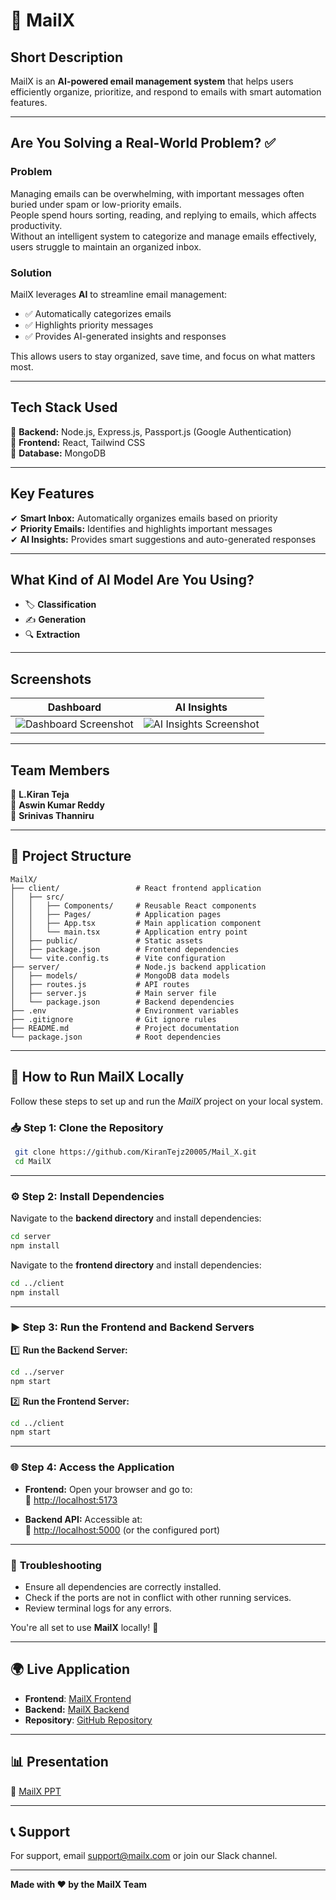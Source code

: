 # 📩 **MailX**  

## **Short Description**  
MailX is an **AI-powered email management system** that helps users efficiently organize, prioritize, and respond to emails with smart automation features.  

---

## **Are You Solving a Real-World Problem?** ✅  

### **Problem**  
Managing emails can be overwhelming, with important messages often buried under spam or low-priority emails.  
People spend hours sorting, reading, and replying to emails, which affects productivity.  
Without an intelligent system to categorize and manage emails effectively, users struggle to maintain an organized inbox.  

### **Solution**  
MailX leverages **AI** to streamline email management:  
- ✅ Automatically categorizes emails  
- ✅ Highlights priority messages  
- ✅ Provides AI-generated insights and responses  

This allows users to stay organized, save time, and focus on what matters most.  

---

## **Tech Stack Used**  
🔹 **Backend:** Node.js, Express.js, Passport.js (Google Authentication)  
🔹 **Frontend:** React, Tailwind CSS  
🔹 **Database:** MongoDB  

---

## **Key Features**  
✔ **Smart Inbox:** Automatically organizes emails based on priority  
✔ **Priority Emails:** Identifies and highlights important messages  
✔ **AI Insights:** Provides smart suggestions and auto-generated responses  

---

## **What Kind of AI Model Are You Using?**  
- 🏷 **Classification**  
- ✍ **Generation**  
- 🔍 **Extraction**  

---

## **Screenshots**  

| **Dashboard** | **AI Insights** |
|--------------|---------------|
| ![Dashboard Screenshot](https://github.com/user-attachments/assets/f91e8d28-1a7c-4e60-87f8-6fb9a93006ac) | ![AI Insights Screenshot](https://github.com/user-attachments/assets/688ced5e-c24a-41ab-add0-fa44e53b0739) |

---

## **Team Members**  
👥 **L.Kiran Teja**  
👥 **Aswin Kumar Reddy**  
👥 **Srinivas Thanniru**  


---

## 📁 **Project Structure**

```
MailX/
├── client/                 # React frontend application
│   ├── src/
│   │   ├── Components/     # Reusable React components
│   │   ├── Pages/          # Application pages
│   │   ├── App.tsx         # Main application component
│   │   └── main.tsx        # Application entry point
│   ├── public/             # Static assets
│   ├── package.json        # Frontend dependencies
│   └── vite.config.ts      # Vite configuration
├── server/                 # Node.js backend application
│   ├── models/             # MongoDB data models
│   ├── routes.js           # API routes
│   ├── server.js           # Main server file
│   └── package.json        # Backend dependencies
├── .env                    # Environment variables
├── .gitignore              # Git ignore rules
├── README.md               # Project documentation
└── package.json            # Root dependencies
```

---

## 🚀 **How to Run MailX Locally**  

Follow these steps to set up and run the *MailX* project on your local system.  

### 📥 **Step 1: Clone the Repository**  

```bash
 git clone https://github.com/KiranTejz20005/Mail_X.git
 cd MailX
```

---

### ⚙ **Step 2: Install Dependencies**  

Navigate to the **backend directory** and install dependencies:  

```bash
cd server
npm install
```

Navigate to the **frontend directory** and install dependencies:  

```bash
cd ../client
npm install
```

---

### ▶ **Step 3: Run the Frontend and Backend Servers**  

1️⃣ **Run the Backend Server:**  

```bash
cd ../server
npm start
```

2️⃣ **Run the Frontend Server:**  

```bash
cd ../client
npm start
```

---

### 🌐 **Step 4: Access the Application**  

- **Frontend:** Open your browser and go to:  
  🔗 [http://localhost:5173](http://localhost:5173)  

- **Backend API:** Accessible at:  
  🔗 [http://localhost:5000](http://localhost:5000) (or the configured port)  

---

### 🐞 **Troubleshooting**  

- Ensure all dependencies are correctly installed.  
- Check if the ports are not in conflict with other running services.  
- Review terminal logs for any errors.  

You're all set to use **MailX** locally! 🚀  

---

## 🌍 **Live Application**  
- **Frontend**: [MailX Frontend](https://mail-x.vercel.app/)
- **Backend:** [MailX Backend](https://automailx-sm-52mt.onrender.com/)
- **Repository**: [GitHub Repository](https://github.com/KiranTejz20005/Mail_X.git)
 

---


## 📊 **Presentation**  
📜 [MailX PPT](https://www.canva.com/design/DAG1i7DF4ds/bDUwkf3tz1xyCVgj5K_TMw/edit?utm_content=DAG1i7DF4ds&utm_campaign=designshare&utm_medium=link2&utm_source=sharebutton)  

---

## 📞 **Support**

For support, email support@mailx.com or join our Slack channel.

---


**Made with ❤️ by the MailX Team**
